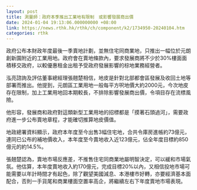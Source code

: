 ```yaml
---
layout: post
title: 測量師：政府本季推出工業地有限制　或影響發展商出價
date: 2024-01-04 19:13:06.000000000 +08:00
link: https://news.rthk.hk/rthk/ch/component/k2/1734950-20240104.htm
categories: rthk
---
```


政府公布本財政年度最後一季賣地計劃，並無住宅同商業地，只推出一幅位於元朗創新園附近的工業用地。政府會在賣地條款內，要求發展商將不少於30%樓面面積移交政府，以較優惠租金出租予受政府發展影響的棕地業務經營者。

泓亮諮詢及評估董事總經理張翹楚相信，地皮是針對北部都會區發展及收回土地等部署而推出。他提到，元朗區工業用地一般每平方呎地價大約2000元，今次地皮存在限制，加上工業用地回本期較長，不排除影響發展商出價，令項目存在流標風險。

他形容，發展商和政府對這類新型工業用地的招標都是「摸著石頭過河」，需要政府進一步公布賣地章程，才能確切推算地皮價值。

地政總署資料顯示，政府本年度至今出售3幅住宅地，合共令庫房進帳約73億元，連同已公布的補地價收入，本年度至今賣地收入近123億元，佔全年度目標約850億元的約14.5%。

張翹楚認為，賣地市場反應差，不推售住宅同商業地屬明智決定，可以緩和市場氣氛。他估算，本年度賣地收入約170億元，完成目標20%以內，又相信投地市場可能需要以年計時間才有起色，除了觀望美國減息、本港樓市好轉，亦要經濟基本面配合，否則一手貨尾和商業樓面空置率高企，將繼續左右下年度賣地市場表現。
